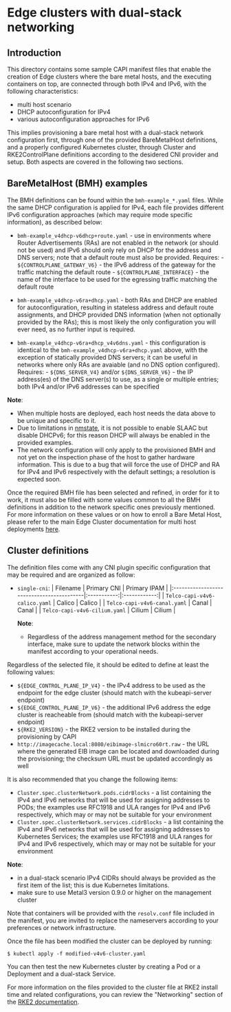 # Edge clusters with dual-stack networking

## Introduction

This directory contains some sample CAPI manifest files that enable the creation of Edge clusters where the bare metal hosts, and the executing containers on top, are connected through both IPv4 and IPv6, with the following characteristics:
- multi host scenario
- DHCP autoconfiguration for IPv4
- various autoconfiguration approaches for IPv6

This implies provisioning a bare metal host with a dual-stack network configuration first, through one of the provided BareMetalHost definitions, and a properly configured Kubernetes cluster, through Cluster and RKE2ControlPlane definitions according to the desidered CNI provider and setup. Both aspects are covered in the following two sections.


## BareMetalHost (BMH) examples

The BMH definitions can be found within the `bmh-example_*.yaml` files. While the same DHCP configuration is applied for IPv4, each file provides different IPv6 configuration approaches (which may require mode specific information), as described below:

- `bmh-example_v4dhcp-v6dhcp+route.yaml` - use in environments where Router Advertisements (RAs) are not enabled in the network (or should not be used) and IPv6 should only rely on DHCP for the address and DNS servers; note that a default route must also be provided.
    Requires:
        - `${CONTROLPLANE_GATEWAY_V6}` - the IPv6 address of the gateway for the traffic matching the default route
        - `${CONTROLPLANE_INTERFACE}` - the name of the interface to be used for the egressing traffic matching the default route

- `bmh-example_v4dhcp-v6ra+dhcp.yaml` - both RAs and DHCP are enabled for autoconfiguration, resulting in stateless address and default route assignments, and DHCP provided DNS information (when not optionally provided by the RAs); this is most likely the only configuration you will ever need, as no further input is required.

- `bmh-example_v4dhcp-v6ra+dhcp_v4v6dns.yaml` - this configuration is identical to the `bmh-example_v4dhcp-v6ra+dhcp.yaml` above, with the exception of statically provided DNS servers; it can be useful in networks where only RAs are avaiable (and no DNS option configured).
     Requires:
         - `${DNS_SERVER_V4}` and/or `${DNS_SERVER_V6}` - the IP address(es) of the DNS server(s) to use, as a single or multiple entries; both IPv4 and/or IPv6 addresses can be specified

**Note**:
 * When multiple hosts are deployed, each host needs the data above to be unique and specific to it.
 * Due to limitations in [nmstate](https://nmstate.io/devel/yaml_api.html#ipv6-autoconf), it is not possible to enable SLAAC but disable DHCPv6; for this reason DHCP will always be enabled in the provided examples.
 * The network configuration will only apply to the provisioned BMH and not yet on the inspection phase of the host to gather hardware information. This is due to a bug that will force the use of DHCP and RA for IPv4 and IPv6 respectively with the default settings; a resolution is expected soon.

Once the required BMH file has been selected and refined, in order for it to work, it must also be filled with some values common to all the BMH definitions in addition to the network specific ones previously mentioned. For more information on these values or on how to enroll a Bare Metal Host, please refer to the main Edge Cluster documentation for multi host deployments [here](https://github.com/suse-edge/atip/tree/main/telco-examples/edge-clusters#example-2---deploy-a-multi-node-ha-cluster-using-metal3-metallb-and-the-image-generated).


## Cluster definitions

The definition files come with any CNI plugin specific configuration that may be required and are organized as follow:

- `single-cni`:
    | Filename                                  | Primary CNI | Primary IPAM |
    |:------------------------------------------|:-----------:|:------------:|
    | `Telco-capi-v4v6-calico.yaml`             |    Calico   |    Calico    |
    | `Telco-capi-v4v6-canal.yaml`              |    Canal    |     Canal    |
    | `Telco-capi-v4v6-cilium.yaml`             |    Cilium   |    Cilium    |

    **Note**:
    * Regardless of the address management method for the secondary interface, make sure to update the network blocks within the manifest according to your operational needs.

Regardless of the selected file, it should be edited to define at least the following values:
- `${EDGE_CONTROL_PLANE_IP_V4}` - the IPv4 address to be used as the endpoint for the edge cluster (should match with the kubeapi-server endpoint)
- `${EDGE_CONTROL_PLANE_IP_V6}` - the additional IPv6 address the edge cluster is reacheable from (should match with the kubeapi-server endpoint)
- `${RKE2_VERSION}` - the RKE2 version to be installed during the provisioning by CAPI
- `http://imagecache.local:8080/eibimage-slmicro60rt.raw` - the URL where the generated EIB image can be located and downloaded during the provisioning; the checksum URL must be updated accordingly as well

It is also recommended that you change the following items:
- `Cluster.spec.clusterNetwork.pods.cidrBlocks` - a list containing the IPv4 and IPv6 networks that will be used for assigning addresses to PODs; the examples use RFC1918 and ULA ranges for IPv4 and IPv6 respectively, which may or may not be suitable for your environment
- `Cluster.spec.clusterNetwork.services.cidrBlocks` - a list containing the IPv4 and IPv6 networks that will be used for assigning addresses to Kubernetes Services; the examples use RFC1918 and ULA ranges for IPv4 and IPv6 respectively, which may or may not be suitable for your environment

**Note**:
* in a dual-stack scenario IPv4 CIDRs should always be provided as the first item of the list; this is due Kubernetes limitations.
* make sure to use Metal3 version 0.9.0 or higher on the management cluster

Note that containers will be provided with the `resolv.conf` file included in the manifest, you are invited to replace the nameservers according to your preferences or network infrastructure.

Once the file has been modified the cluster can be deployed by running:

`$ kubectl apply -f modified-v4v6-cluster.yaml`

You can then test the new Kubernetes cluster by creating a Pod or a Deployment and a dual-stack Service.

For more information on the files provided to the cluster file at RKE2 install time and related configurations, you can review the "Networking" section of the [RKE2 documentation](https://docs.rke2.io/networking/basic_network_options?CNIplugin=Canal+CNI+plugin#dual-stack-configuration).
